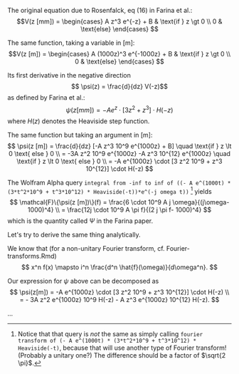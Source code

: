 The original equation due to Rosenfalck, eq (16) in Farina et al.:
$$V(z [mm]) = \begin{cases}
    A z^3 e^{-z} + B & \text{if } z \gt 0 \\
    0 & \text{else}
\end{cases}
$$

The same function, taking a variable in [m]:
$$V(z [m]) = \begin{cases}
    A (1000z)^3 e^{-1000z} + B & \text{if } z \gt 0 \\
    0 & \text{else}
\end{cases}
$$

Its first derivative in the negative direction
$$ \psi(z) = \frac{d}{dz} V(-z)$$
as defined by Farina et al.:
$$
\psi(z [mm]) = -A e^{z} \cdot [3 z^2 + z^3] \cdot H(-z)
$$
where $H(z)$ denotes the Heaviside step function.

The same function but taking an argument in [m]:
$$
\psi(z [m]) = \frac{d}{dz} [-A z^3 10^9 e^{1000z} + B] \quad \text{if } z \lt 0 \text{ else } 0 \\
= -3A z^2 10^9 e^{1000z} -A z^3 10^{12} e^{1000z} \quad \text{if } z \lt 0 \text{ else } 0 \\
= -A e^{1000z} \cdot [3 z^2 10^9 + z^3 10^{12}] \cdot H(-z)
$$

The Wolfram Alpha query `integral from -inf to inf of ((- A e^(1000t) * (3*t^2*10^9 + t^3*10^12) * Heaviside(-t))*e^(-j omega t))` [^1] yields
$$
\mathcal{F}\{\psi(z [m])\}(f) = \frac{6 \cdot 10^9 A j \omega}{(j\omega- 1000)^4} \\
= \frac{12j \cdot 10^9 A \pi f}{(2 j \pi f- 1000)^4}
$$
which is the quantity called $\Psi$ in the Farina paper.

Let's try to derive the same thing analytically.

We know that (for a non-unitary Fourier transform, cf. Fourier-transforms.Rmd)
$$
x^n f(x) \mapsto i^n \frac{d^n \hat{f}(\omega)}{d\omega^n}.
$$

Our expression for $\psi$ above can be decomposed as
$$
\psi(z[m]) = -A e^{1000z} \cdot [3 z^2 10^9 + z^3 10^{12}] \cdot H(-z) \\
= - 3A z^2 e^{1000z} 10^9 H(-z) - A z^3 e^{1000z} 10^{12} H(-z).
$$

...

[^1]: Notice that that query is *not* the same as simply calling `fourier transform of (- A e^(1000t) * (3*t^2*10^9 + t^3*10^12) * Heaviside(-t)`, because that will use another type of Fourier transform! (Probably a unitary one?) The difference should be a factor of $\sqrt{2 \pi}$.